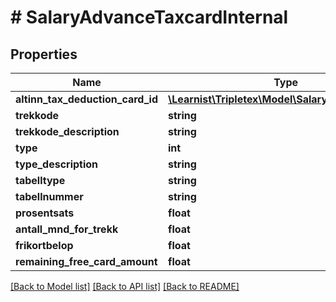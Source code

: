 # # SalaryAdvanceTaxcardInternal

## Properties

Name | Type | Description | Notes
------------ | ------------- | ------------- | -------------
**altinn_tax_deduction_card_id** | [**\Learnist\Tripletex\Model\SalaryTaxcardInternal**](SalaryTaxcardInternal.md) |  |
**trekkode** | **string** |  | [optional]
**trekkode_description** | **string** |  | [optional]
**type** | **int** |  | [optional]
**type_description** | **string** |  | [optional]
**tabelltype** | **string** |  | [optional]
**tabellnummer** | **string** |  | [optional]
**prosentsats** | **float** |  | [optional]
**antall_mnd_for_trekk** | **float** |  | [optional]
**frikortbelop** | **float** |  | [optional]
**remaining_free_card_amount** | **float** |  | [optional]

[[Back to Model list]](../../README.md#models) [[Back to API list]](../../README.md#endpoints) [[Back to README]](../../README.md)
